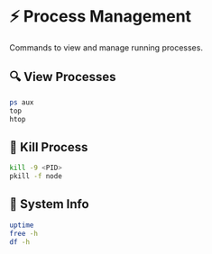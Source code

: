 # ⚡ Process Management

Commands to view and manage running processes.

## 🔍 View Processes

```bash
ps aux
top
htop
```

## 🛑 Kill Process

```bash
kill -9 <PID>
pkill -f node
```

## 🧠 System Info

```bash
uptime
free -h
df -h
```